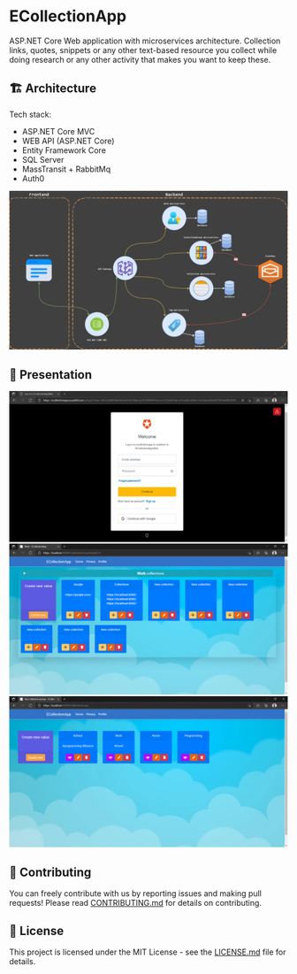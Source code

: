 # ECollectionApp

ASP.NET Core Web application with microservices architecture. Collection links, quotes, snippets or any other text-based resource you collect while doing research or any other activity that makes you want to keep these.

## 🏗️ Architecture

Tech stack:
- ASP.NET Core MVC
- WEB API (ASP.NET Core)
- Entity Framework Core
- SQL Server
- MassTransit + RabbitMq
- Auth0

![Architecture](docs/architecture.png)

## 👀 Presentation

![Login](docs/Login.png)
![Collections](docs/Collections.png)
![CollectionGroupCards](docs/CollectionGroupCards.png)

## 🤝 Contributing

You can freely contribute with us by reporting issues and making pull requests!
Please read [CONTRIBUTING.md](https://github.com/Prastiwar/ECollectionApp/blob/master/.github/CONTRIBUTING.md) for details on contributing.

## 📘 License

This project is licensed under the MIT License - see the [LICENSE.md](https://github.com/Prastiwar/ECollectionApp/blob/master/LICENSE) file for details.
